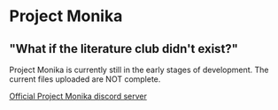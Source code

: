 # Project Monika
## "What if the literature club didn't exist?"

Project Monika is currently still in the early stages of development. The current files uploaded are NOT complete.

[Official Project Monika discord server](https://discord.gg/UMWHeMF "Just Monika")
